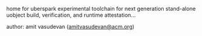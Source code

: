 home for uberspark experimental toolchain for next generation stand-alone uobject build, 
verification, and runtime attestation...

author: amit vasudevan (amitvasudevan@acm.org)
